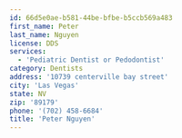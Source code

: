 ```yaml
---
id: 66d5e0ae-b581-44be-bfbe-b5ccb569a483
first_name: Peter
last_name: Nguyen
license: DDS
services:
  - 'Pediatric Dentist or Pedodontist'
category: Dentists
address: '10739 centerville bay street'
city: 'Las Vegas'
state: NV
zip: '89179'
phone: '(702) 458-6684'
title: 'Peter Nguyen'
---
```


